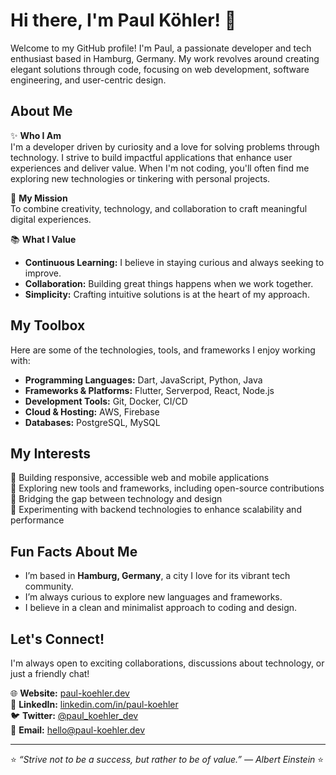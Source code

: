 # Hi there, I'm Paul Köhler! 👋

Welcome to my GitHub profile! I'm Paul, a passionate developer and tech enthusiast based in Hamburg, Germany. My work revolves around creating elegant solutions through code, focusing on web development, software engineering, and user-centric design.

## About Me

✨ **Who I Am**  
I'm a developer driven by curiosity and a love for solving problems through technology. I strive to build impactful applications that enhance user experiences and deliver value. When I'm not coding, you'll often find me exploring new technologies or tinkering with personal projects.

🌟 **My Mission**  
To combine creativity, technology, and collaboration to craft meaningful digital experiences.

📚 **What I Value**  
- **Continuous Learning:** I believe in staying curious and always seeking to improve.
- **Collaboration:** Building great things happens when we work together.
- **Simplicity:** Crafting intuitive solutions is at the heart of my approach.

## My Toolbox

Here are some of the technologies, tools, and frameworks I enjoy working with:

- **Programming Languages:** Dart, JavaScript, Python, Java  
- **Frameworks & Platforms:** Flutter, Serverpod, React, Node.js  
- **Development Tools:** Git, Docker, CI/CD  
- **Cloud & Hosting:** AWS, Firebase  
- **Databases:** PostgreSQL, MySQL

## My Interests

🔹 Building responsive, accessible web and mobile applications  
🔹 Exploring new tools and frameworks, including open-source contributions  
🔹 Bridging the gap between technology and design  
🔹 Experimenting with backend technologies to enhance scalability and performance  

## Fun Facts About Me

- I’m based in **Hamburg, Germany**, a city I love for its vibrant tech community.
- I’m always curious to explore new languages and frameworks.
- I believe in a clean and minimalist approach to coding and design.

## Let's Connect!  

I'm always open to exciting collaborations, discussions about technology, or just a friendly chat!  

🌐 **Website:** [paul-koehler.dev](https://paul-koehler.dev)  
💼 **LinkedIn:** [linkedin.com/in/paul-koehler](https://linkedin.com/in/paul-koehler)  
🐦 **Twitter:** [@paul_koehler_dev](https://twitter.com/paul_koehler_dev)  
📧 **Email:** [hello@paul-koehler.dev](mailto:hello@paul-koehler.dev)

---

⭐️ *“Strive not to be a success, but rather to be of value.” — Albert Einstein* ⭐️

